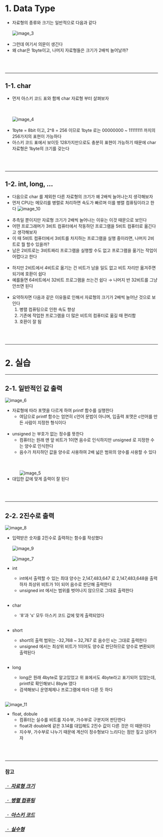 # 1. Data Type
* 자료형의 종류와 크기는 일반적으로 다음과 같다
<br></br>
![image_3](https://user-images.githubusercontent.com/130421694/232484852-51af004f-2089-4eec-b061-b5dac921cff8.png)
<br></br>
* 그런데 여기서 의문이 생긴다
* 왜 char은 1byte이고, 나머지 자료형들은 크기가 2배씩 늘어날까?
<br></br>
<br></br>
___
## 1-1. char
* 먼저 아스키 코드 표와 함께 char 자료형 부터 살펴보자
<br></br>
<br></br>
![image_4](https://user-images.githubusercontent.com/130421694/232484848-bf8f9fcf-633e-412d-975a-a5165f509ae3.png)
<br></br>
* 1byte = 8bit 이고, 2^8 = 256 이므로 1byte 로는 00000000 ~ 11111111 까지의 256가지의 표현이 가능하다
* 아스키 코드 표에서 보이듯 128가지만으로도 충분히 표현이 가능하기 때문에 char 자료형은 1byte의 크기를 갖는다
<br></br>
<br></br>
___
## 1-2. int, long, ...
* 다음으로 char 를 제외한 다른 자료형의 크기가 왜 2배씩 늘어나는지 생각해보자
* 먼저 CPU는 메모리를 병렬로 처리하면 속도가 빠르며 이를 병렬 컴퓨팅이라고 한다
![image_10](https://user-images.githubusercontent.com/130421694/232489642-8da6842e-c123-411f-b67f-a71d351de56f.png)
<br></br>
* 추측일 뿐이지만 자료형 크기가 2배씩 늘어나는 이유는 이것 때문으로 보인다
* 어떤 프로그래머가 3비트 컴퓨터에서 작동하던 프로그램을 5비트 컴퓨터로 옮긴다고 생각해보자
* 이 때 5비트 컴퓨터에서 3비트를 차지하는 프로그램을 실행 중이라면, 나머지 2비트로 뭘 할수 있을까?
* 남은 2비트로는 3비트짜리 프로그램을 실행할 수도 없고 프로그램을 옮기는 작업이 어렵다고 한다
<br></br>
* 하지만 2비트에서 4비트로 옮기는 건 비트가 남을 일도 없고 비트 자리만 옮겨주면 되기에 호환이 쉽다
* 예를들면 64비트에서 32비트 프로그램을 쓰는건 쉽다 → 나머지 반 32비트를 그냥 안쓰면 된다
<br></br>
* 요약하자면 다음과 같은 이유들로 인해서 자료형의 크기가 2배씩 늘어난 것으로 보인다
  1. 병렬 컴퓨팅으로 인한 속도 향상
  2. 기존에 작업한 프로그램을 더 많은 비트의 컴퓨터로 옮길 때 편리함
  3. 호환이 잘 됨
<br></br>
<br></br>
___
# 2. 실습
___
## 2-1. 일반적인 값 출력
![image_6](https://user-images.githubusercontent.com/130421694/232484896-9e5f17e9-f8a4-4ba4-9e12-f0fce4483c5e.png)
* 자료형에 따라 포맷을 다르게 하여 printf 함수를 실행한다
  + 여담으로 printf 함수는 엄연히 c언어 문법이 아니며, 입출력 포맷은 c언어를 만든 사람이 지정한 형식이다
<br></br>
* unsigned 는 부호가 없는 정수를 뜻한다
  + 컴퓨터는 원래 맨 앞 비트가 1이면 음수로 인식하지만 unsigned 로 지정한 수는 양수로 인식한다
  + 음수가 차지하던 값을 양수로 사용하여 2배 넓은 범위의 양수를 사용할 수 있다
<br></br>
<br></br>
![image_5](https://user-images.githubusercontent.com/130421694/232484893-3855e2cc-0e5a-4eab-87be-2a72bd4bb3f1.png)
* 대입한 값에 맞게 출력이 잘 된다
<br></br>
<br></br>
___
## 2-2. 2진수로 출력
![image_8](https://user-images.githubusercontent.com/130421694/232484904-17cd385b-e330-40ab-82ab-7c9de9082b80.png)
* 입력받은 숫자를 2진수로 출력하는 함수를 작성했다
<br></br>
![image_9](https://user-images.githubusercontent.com/130421694/232484907-a55c5424-24bd-4560-8976-132079a9b38c.png)
<br></br>
![image_7](https://user-images.githubusercontent.com/130421694/232484901-05d3f326-6eeb-42ce-9922-05251e49c47c.png)
* int
  + int에서 출력할 수 있는 최대 양수는 2,147,483,647 로 2,147,483,648을 출력하자 최상위 비트가 1이 되어 음수로 판단해 출력한다
  + unsigned int 에서는 범위를 벗어나지 않으므로 그대로 출력한다
<br></br>

* char
  + '8'과 's' 모두 아스키 코드 값에 맞게 출력되었다
<br></br>

* short
  + short의 출력 범위는 -32,768 ~ 32,767 로 음수인 s는 그대로 출력한다
  + unsigned 에서는 최상위 비트가 1이어도 양수로 판단하므로 양수로 변환되어 출력된다
<br></br>

* long
  + long은 원래 4byte로 알고있었고 위 표에서도 4byte라고 표기되어 있었는데, printf로 확인해보니 8byte 였다
  + 검색해보니 운영체제나 프로그램에 따라 다른 듯 하다
<br></br>

![image_11](https://user-images.githubusercontent.com/130421694/232502092-f0df4600-b74c-4ed0-9c31-cf301655e185.png)
* float, dobule
  + 컴퓨터는 실수를 비트를 지수부, 가수부로 구분지어 판단한다
  + float과 double에 같은 3.14를 대입해도 2진수 값이 다른 것은 이 때문이다
  + 지수부, 가수부로 나누기 때문에 계산이 정수형보다 느리다는 점만 짚고 넘어가자
<br></br>
<br></br>
___
### 참고
##### <a href= "https://m.blog.naver.com/PostView.naver?isHttpsRedirect=true&blogId=angelcorean&logNo=220804837093&view=img_5"> <h3> ㆍ 자료형 크기 </h3> </a>
##### <a href= "https://blog.naver.com/PostView.naver?blogId=with_msip&logNo=222439390237&redirect=Dlog&widgetTypeCall=true&directAccess=false"> <h3> ㆍ 병렬 컴퓨팅 </h3> </a>
##### <a href= "https://stepbystep1.tistory.com/10"> <h3> ㆍ 아스키 코드 </h3> </a>
##### <a href= "https://nasanx2001.tistory.com/entry/8-%EA%B0%80%EC%88%98%EB%B6%80%EC%99%80-%EC%A7%80%EC%88%98%EB%B6%80"> <h3> ㆍ 실수형 </h3> </a>
